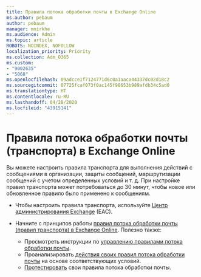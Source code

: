 ```yaml
---
title: Правила потока обработки почты в Exchange Online
ms.author: pebaum
author: pebaum
manager: mnirkhe
ms.audience: Admin
ms.topic: article
ROBOTS: NOINDEX, NOFOLLOW
localization_priority: Priority
ms.collection: Adm_O365
ms.custom:
- "9002635"
- "5068"
ms.openlocfilehash: 09adcce1f7124771d6c0a1aaca44337dc02d18c2
ms.sourcegitcommit: 07725fcaf073f0ac145f98653b989afdb34c5ad0
ms.translationtype: HT
ms.contentlocale: ru-RU
ms.lasthandoff: 04/28/2020
ms.locfileid: "43915141"
---
```

# <a name="mail-flow-transport-rules-in-exchange-online"></a>Правила потока обработки почты (транспорта) в Exchange Online

Вы можете настроить правила транспорта для выполнения действий с сообщениями в организации, защиты сообщений, маршрутизации сообщений с учетом определенных условий и т. д. При настройке правил транспорта может потребоваться до 30 минут, чтобы новое или обновленное правило было применено к сообщениям.

- Чтобы настроить правила транспорта, используйте [Центр администрирования Exchange](https://go.microsoft.com/fwlink/p/?linkid=834822) (EAC).

- Начните с принципов работы [правил потока обработки почты (правил транспорта) в Exchange Online](https://docs.microsoft.com/exchange/security-and-compliance/mail-flow-rules/mail-flow-rules). Полезно также:

    - Просмотреть инструкции по [управлению правилами потока обработки почты](https://docs.microsoft.com/exchange/security-and-compliance/mail-flow-rules/manage-mail-flow-rules).
    - Проанализировать [действия своих правил потока обработки почты](https://docs.microsoft.com/exchange/security-and-compliance/mail-flow-rules/mail-flow-rule-actions) на основе соответствующих условий.
    - [Протестировать](https://docs.microsoft.com/exchange/security-and-compliance/mail-flow-rules/test-mail-flow-rules) свои правила потока обработки почты.
